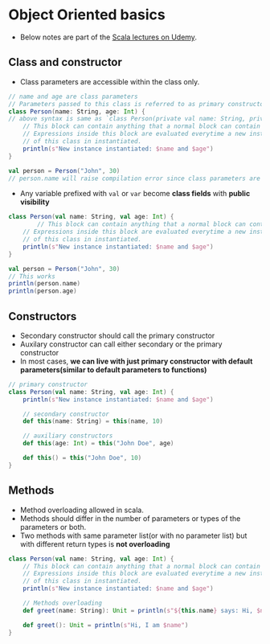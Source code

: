 # Object Oriented basics

* Below notes are part of the [Scala lectures on Udemy](https://www.udemy.com/share/1013xsCUMfd1lVR34=/).

## Class and constructor

* Class parameters are accessible within the class only.

```Scala
// name and age are class parameters
// Parameters passed to this class is referred to as primary constructor
class Person(name: String, age: Int) {
// above syntax is same as `class Person(private val name: String, private val age: Int)`
    // This block can contain anything that a normal block can contain
    // Expressions inside this block are evaluated everytime a new instance
    // of this class in instantiated.
    println(s"New instance instantiated: $name and $age")
}

val person = Person("John", 30)
// person.name will raise compilation error since class parameters are not visible outside
```

* Any variable prefixed with `val` or `var` become **class fields** with **public visibility**

```Scala
class Person(val name: String, val age: Int) {
        // This block can contain anything that a normal block can contain
    // Expressions inside this block are evaluated everytime a new instance
    // of this class in instantiated.
    println(s"New instance instantiated: $name and $age")
}

val person = Person("John", 30)
// This works
println(person.name)
println(person.age)
```

## Constructors

* Secondary constructor should call the primary constructor
* Auxilary constructor can call either secondary or the primary constructor
* In most cases, **we can live with just primary constructor with default parameters(similar to default parameters to functions)**

```Scala
// primary constructor
class Person(val name: String, val age: Int) {
    println(s"New instance instantiated: $name and $age")

    // secondary constructor
    def this(name: String) = this(name, 10)

    // auxiliary constructors
    def this(age: Int) = this("John Doe", age)

    def this() = this("John Doe", 10)
}
```

## Methods

* Method overloading allowed in scala.
* Methods should differ in the number of parameters or types of the parameters or both.
* Two methods with same parameter list(or with no parameter list) but with different return types is **not overloading**

```Scala
class Person(val name: String, val age: Int) {
    // This block can contain anything that a normal block can contain
    // Expressions inside this block are evaluated everytime a new instance
    // of this class in instantiated.
    println(s"New instance instantiated: $name and $age")

    // Methods overloading
    def greet(name: String): Unit = println(s"${this.name} says: Hi, $name")

    def greet(): Unit = println(s"Hi, I am $name")
}

```
